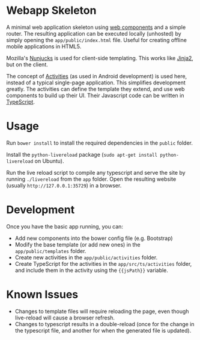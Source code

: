 # Webapp Skeleton

A minimal web application skeleton using [web components][] and a simple router. The resulting application can be executed locally (unhosted) by simply opening the ```app/public/index.html``` file. Useful for creating offline mobile applications in HTML5. 

Mozilla's [Nunjucks][] is used for client-side templating. This works like [Jinja2][], but on the client.

The concept of [Activities][] (as used in Android development) is used here, instead of a typical single-page application. This simplifies development greatly. The activities can define the template they extend, and use web components to build up their UI. Their Javascript code can be written in [TypeScript][].

# Usage

Run ```bower install``` to install the required dependencies in the ```public``` folder. 

Install the ```python-livereload``` package (```sudo apt-get install python-livereload``` on Ubuntu).

Run the live reload script to compile any typescript and serve the site by running ```./livereload``` from the ```app``` folder. Open the resulting website (usually ```http://127.0.0.1:35729```) in a browser.

# Development

Once you have the basic app running, you can:

- Add new components into the bower config file (e.g. Bootstrap)
- Modify the base template (or add new ones) in the ```app/public/templates``` folder.
- Create new activities in the ```app/public/activities``` folder.
- Create TypeScript for the activities in the ```app/src/ts/activities``` folder, and include them in the activity using the ```{{jsPath}}``` variable.

# Known Issues

- Changes to template files will require reloading the page, even though live-reload will cause a browser refresh.
- Changes to typescript results in a double-reload (once for the change in the typescript file, and another for when the generated file is updated).

 [web components]: http://webcomponents.org/
 [Activities]: https://developer.android.com/guide/components/activities.html
 [TypeScript]: http://www.typescriptlang.org/
 [Nunjucks]: https://mozilla.github.io/nunjucks/
 [Jinja2]: http://jinja.pocoo.org/

